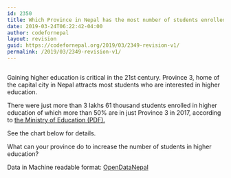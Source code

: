 ```yaml
---
id: 2350
title: Which Province in Nepal has the most number of students enrolled in Higher education
date: 2019-03-24T06:22:42-04:00
author: codefornepal
layout: revision
guid: https://codefornepal.org/2019/03/2349-revision-v1/
permalink: /2019/03/2349-revision-v1/
---
```

<figure class="wp-block-image"><img src="https://codefornepal.org/wp-content/uploads/2014/12/digital_literacy1.jpg" alt="" class="wp-image-73" srcset="https://codefornepal.org/wp-content/uploads/2014/12/digital_literacy1.jpg 1021w, https://codefornepal.org/wp-content/uploads/2014/12/digital_literacy1-300x132.jpg 300w" sizes="(max-width: 1021px) 100vw, 1021px" /></figure> 

Gaining higher education is critical in the 21st century. Province 3, home of the capital city in Nepal attracts most students who are interested in higher education.  


There were just more than 3 lakhs 61 thousand students enrolled in higher education of which more than 50% are in just Province 3 in 2017, according to [the Ministry of Education (PDF).](https://moe.gov.np/assets/uploads/files/Education_in_Figures_2017.pdf)

<g class="gr_ gr\_189 gr-alert gr\_gramm gr\_inline\_cards gr\_run\_anim Grammar only-ins replaceWithoutSep" id="189" data-gr-id="189">See the chart</g> below for details. 

What can your province do to increase the number of students in higher education? 



Data in Machine readable format: [OpenDataNepal](http://opendatanepal.com/dataset/province-wise-student-enrollment-of-higher-education-by-level-ministry-of-education)
